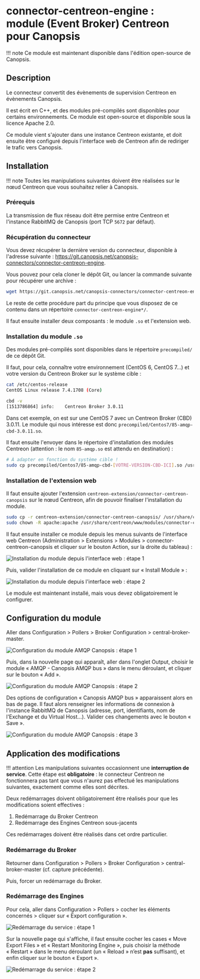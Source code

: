 # connector-centreon-engine : module (Event Broker) Centreon pour Canopsis

!!! note
    Ce module est maintenant disponible dans l'édition open-source de Canopsis.

## Description

Le connecteur convertit des évènements de supervision Centreon en évènements Canopsis.

Il est écrit en C++, et des modules pré-compilés sont disponibles pour certains environnements. Ce module est open-source et disponible sous la licence Apache 2.0.

Ce module vient s'ajouter dans une instance Centreon existante, et doit ensuite être configuré depuis l'interface web de Centreon afin de rediriger le trafic vers Canopsis.

## Installation

!!! note
    Toutes les manipulations suivantes doivent être réalisées sur le nœud Centreon que vous souhaitez relier à Canopsis.

### Prérequis

La transmission de flux réseau doit être permise entre Centreon et l'instance RabbitMQ de Canopsis (port TCP `5672` par défaut).

### Récupération du connecteur

Vous devez récupérer la dernière version du connecteur, disponible à l'adresse suivante : <https://git.canopsis.net/canopsis-connectors/connector-centreon-engine>.

Vous pouvez pour cela cloner le dépôt Git, ou lancer la commande suivante pour récupérer une archive :

```sh
wget https://git.canopsis.net/canopsis-connectors/connector-centreon-engine/-/archive/master/connector-centreon-engine-master.tar.bz2 && tar xjf connector-centreon-engine-master.tar.bz2
```

Le reste de cette procédure part du principe que vous disposez de ce contenu dans un répertoire `connector-centreon-engine*/`.

Il faut ensuite installer deux composants : le module `.so` et l'extension web.

### Installation du module `.so`

Des modules pré-compilés sont disponibles dans le répertoire `precompiled/` de ce dépôt Git.

Il faut, pour cela, connaître votre environnement (CentOS 6, CentOS 7…) et votre version du Centreon Broker sur le système cible :

```sh
cat /etc/centos-release
CentOS Linux release 7.4.1708 (Core)

cbd -v
[1513786864] info:    Centreon Broker 3.0.11
```

Dans cet exemple, on est sur une CentOS 7 avec un Centreon Broker (CBD) 3.0.11. Le module qui nous intéresse est donc `precompiled/Centos7/85-amqp-cbd-3.0.11.so`.

Il faut ensuite l'envoyer dans le répertoire d'installation des modules Centreon (attention : le nom `85-amqp.so` est attendu en destination) :

```sh
# À adapter en fonction du système cible !
sudo cp precompiled/Centos7/85-amqp-cbd-[VOTRE-VERSION-CBD-ICI].so /usr/share/centreon/lib/centreon-broker/85-amqp.so
```

### Installation de l'extension web

Il faut ensuite ajouter l'extension `centreon-extension/connector-centreon-canopsis` sur le nœud Centreon, afin de pouvoir finaliser l'installation du module.

```sh
sudo cp -r centreon-extension/connector-centreon-canopsis/ /usr/share/centreon/www/modules/
sudo chown -R apache:apache /usr/share/centreon/www/modules/connector-centreon-canopsis
```

Il faut ensuite installer ce module depuis les menus suivants de l'interface web Centreon (Administration > Extensions > Modules > connector-centreon-canopsis et cliquer sur le bouton Action, sur la droite du tableau) :

![Installation du module depuis l'interface web : étape 1](img/webextension_install.png)

Puis, valider l'installation de ce module en cliquant sur « Install Module » :

![Installation du module depuis l'interface web : étape 2](img/webextension_install2.png)

Le module est maintenant installé, mais vous devez obligatoirement le configurer.

## Configuration du module

Aller dans Configuration > Pollers > Broker Configuration > central-broker-master.

![Configuration du module AMQP Canopsis : étape 1](img/module_parameters.png)

Puis, dans la nouvelle page qui apparaît, aller dans l'onglet Output, choisir le module « AMQP - Canopsis AMQP bus » dans le menu déroulant, et cliquer sur le bouton « Add ».

![Configuration du module AMQP Canopsis : étape 2](img/module_parameters2.png)

Des options de configuration « Canopsis AMQP bus » apparaissent alors en bas de page. Il faut alors renseigner les informations de connexion à l'instance RabbitMQ de Canopsis (adresse, port, identifiants, nom de l'Exchange et du Virtual Host…). Valider ces changements avec le bouton « Save ».

![Configuration du module AMQP Canopsis : étape 3](img/module_parameters3.png)

## Application des modifications

!!! attention
    Les manipulations suivantes occasionnent une **interruption de service**. Cette étape est **obligatoire** : le connecteur Centreon ne fonctionnera pas tant que vous n'aurez pas effectué les manipulations suivantes, exactement comme elles sont décrites.

Deux redémarrages doivent obligatoirement être réalisés pour que les modifications soient effectives :

1.  Redémarrage du Broker Centreon
2.  Redémarrage des Engines Centreon sous-jacents

Ces redémarrages doivent être réalisés dans cet ordre particulier.

### Redémarrage du Broker

Retourner dans Configuration > Pollers > Broker Configuration > central-broker-master (cf. capture précédente).

Puis, forcer un redémarrage du Broker.

### Redémarrage des Engines

Pour cela, aller dans Configuration > Pollers > cocher les éléments concernés > cliquer sur « Export configuration ».

![Redémarrage du service : étape 1](img/module_restart1.png)

Sur la nouvelle page qui s'affiche, il faut ensuite cocher les cases « Move Export Files » et « Restart Monitoring Engine », puis choisir la méthode « Restart » dans le menu déroulant (un « Reload » n’est **pas** suffisant), et enfin cliquer sur le bouton « Export ».

![Redémarrage du service : étape 2](img/module_restart2.png)
